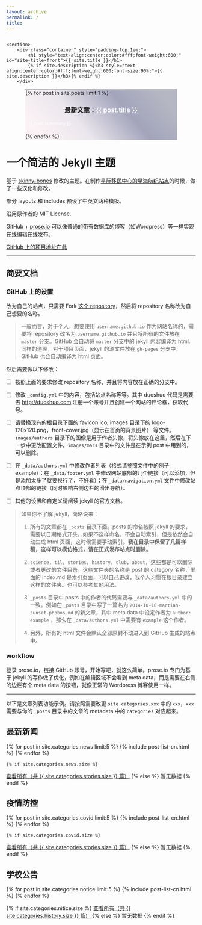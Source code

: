 ```yaml
---
layout: archive
permalink: /
title: 
---
```



<div class="front-cover" style="background:url(./images/{{ site.cover_image }}) no-repeat fixed center;background-size:cover;overflow:hidden;">
    
    <section>
        <div class="container" style="padding-top:1em;">
            <h1 style="text-align:center;color:#fff;font-weight:600;" id="site-title-front">{{ site.title }}</h1>
            {% if site.description %}<h3 style="text-align:center;color:#fff;font-weight:600;font-size:90%;">{{ site.description }}</h3>{% endif %}
        </div>
<div class="featured" style="border-top:1px solid grey;margin:0 10% 0 10%;">
<div style="background-image:linear-gradient(-130deg, rgba(14,21,58,0.3) 10%, rgba(74,76,123,0.5) 35%, rgba(161,140,171,0.2) 65%, rgba(243,201,215,0.2) 90%);">
{% for post in site.posts limit:1 %}
<h3 style="text-align:center;font-size:120%;">最新文章：<a href="{{ site.url }}{{ post.url }}" style="text-align:center;color:white;font-weight:600;">{{ post.title }}</a></h3>
<p style="text-align:left;color:#fff;font-size:90%;padding-bottom:0.5em;padding-left:2%;padding-right:2%;">{{ post.summary }}</p>
{% endfor %}
</div>
</div>
    </section>

</div>





# 一个简洁的 Jekyll 主题


基于 [skinny-bones](https://github.com/mmistakes/skinny-bones-jekyll) 修改的主题。在制作[星际移民中心的星海航纪站点](http://interimm.org/magazine)的时候，做了一些汉化和修改。

部分 layouts 和 includes 预设了中英文两种模板。

沿用原作者的 MIT License. 

GitHub + [prose.io](http://prose.io) 可以像普通的带有数据库的博客（如Wordpress）等一样实现在线编辑在线发布。

[GitHub 上的项目地址在此](https://github.com/emptymalei/planets-jekyll)

-----

## 简要文档

### GitHub 上的设置

改为自己的站点，只需要 Fork [这个 repository](https://github.com/emptymalei/planets-jekyll)，然后将 repository 名称改为自己想要的名称。

> 一般而言，对于个人，想要使用 `username.github.io` 作为网站名称的，需要将 repository 改名为 `username.github.io` 并且将所有的文件放在 `master` 分支。GitHub 会自动将 `master` 分支中的 jekyll 内容编译为 html. 同样的道理，对于项目页面，jekyll 的源文件放在 `gh-pages` 分支中，GitHub 也会自动编译为 html 页面。

然后需要做以下修改：

- [ ] 按照上面的要求修改 repository 名称，并且将内容放在正确的分支中。
- [ ] 修改 `_config.yml` 中的内容，包括站点名称等等。其中 duoshuo 代码是需要去 http://duoshuo.com 注册一个账号并且创建一个网站的评论框，获取代号。
- [ ] 请替换现有的根目录下面的 favicon.ico, images 目录下的 logo-120x120.png，front-cover.jpg（显示在首页的背景图片） 等文件。`images/authors` 目录下的图像是用于作者头像，将头像放在这里，然后在下一步中更改配置文件。`images/mars` 目录中的文件是在示例 post 中用到的，可以删除。
- [ ] 在 `_data/authors.yml` 中修改作者列表（格式请参照文件中的例子 example）；在 `_data/footer.yml` 中修改网站底部的几个链接（可以添加，但是添加太多了就要换行了，不好看）；在 `_data/navigation.yml` 文件中修改站点顶部的链接（同时影响右侧边栏的滑出导航）。
- [ ] 其他的设置和自定义请阅读 jekyll 的官方文档。


> 如果你不了解 jekyll，简略说来：
> 
> 1. 所有的文章都在 `_posts` 目录下面。posts 的命名按照 jekyll 的要求，需要以日期格式开头。如果不这样命名，不会自动索引，但是依然会自动生成 html 页面，这时候需要手动索引。**我在目录中保留了几篇样稿，这样可以模仿格式，请在正式发布站点时删除。**
> 
> 2. `science`，`til`，`stories`，`history`，`club`，`about`，这些都是可以删除或者更改的文件目录。这些文件夹的名称是 post 的 category 名称，里面的 index.md 是索引页面，可以自己更改，我个人习惯在根目录建立这样的文件夹。也可以参考其他用法。
> 
> 3. `_posts` 目录中 posts 中的作者的代码需要与 `_data/authors.yml` 中的一致。例如在 `_posts` 目录中写了一篇名为 `2014-10-18-martian-sunset-phobos.md` 的新文章，其中 meta data 中设定作者为 `author: example` ，那么在 `_data/authors.yml` 中需要有 `example` 这个作者。
> 
> 4. 另外，所有的 html 文件会默认全部原封不动进入到 GitHub 生成的站点中。




### workflow

登录 prose.io，链接 GitHub 账号，开始写吧，就这么简单。prose.io 专门为基于 jekyll 的写作做了优化，例如在编辑区域不会看到 meta data，而是需要在右侧的边栏有个 meta data 的按钮，就像正常的 Wordpress 博客使用一样。



-----

以下是文章列表功能示例。请按照需要改更 `site.categories.xxx` 中的 `xxx`，`xxx` 需要与你的 `_posts` 目录中的文章的 metadata 中的 `categories` 对应起来。



## 最新新闻

<div class="tiles">
{% for post in site.categories.news limit:5 %}
	{% include post-list-cn.html %}
{% endfor %}
</div><!-- /.tiles -->

	{% if site.categories.news.size %}
<a href="./stories/">查看所有（共 {{ site.categories.stories.size }} 篇）</a>
		{% else %}
暂无数据
		{% endif %}

## 疫情防控

<div class="tiles">

{% for post in site.categories.covid limit:5 %}
	{% include post-list-cn.html %}
{% endfor %}

</div><!-- /.tiles -->



	{% if site.categories.covid.size %}
<a href="./stories/">查看所有（共 {{ site.categories.stories.size }} 篇）</a>
		{% else %}
暂无数据
		{% endif %}


## 学校公告

<div class="tiles">
{% for post in site.categories.notice limit:5 %}
	{% include post-list-cn.html %}
{% endfor %}
</div><!-- /.tiles -->



{% if site.categories.nitice.size %}
<a href="./history/">查看所有（共 {{ site.categories.history.size }} 篇）</a>
		{% else %}
暂无数据
		{% endif %}

